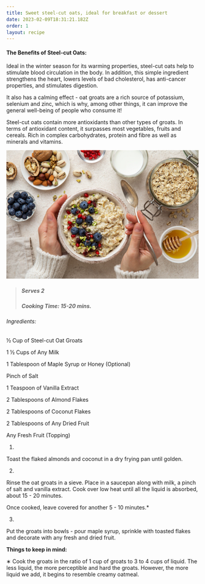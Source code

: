 ```yaml
---
title: Sweet steel-cut oats, ideal for breakfast or dessert
date: 2023-02-09T18:31:21.182Z
order: 1
layout: recipe
---
```

#### The Benefits of Steel-cut Oats:

Ideal in the winter season for its warming properties, steel-cut oats help to stimulate blood circulation in the body. In addition, this simple ingredient strengthens the heart, lowers levels of bad cholesterol, has anti-cancer properties, and stimulates digestion. 

It also has a calming effect - oat groats are a rich source of potassium, selenium and zinc, which is why, among other things, it can improve the general well-being of people who consume it! 

Steel-cut oats contain more antioxidants than other types of groats. In terms of antioxidant content, it surpasses most vegetables, fruits and cereals. Rich in complex carbohydrates, protein and fibre as well as minerals and vitamins.



![A bowl of porridge, topped with fruit. Surrounded by a bowl of honey, yogurt, oats, dried and fresh fruit.](../uploads/kasza-owsiana.jpeg "Spelt Porridge (Serving Example)")



> ##### Serves 2
>
> ##### Cooking Time: 15-20 mins.



###### Ingredients:

½ Cup of Steel-cut Oat Groats

1 ½ Cups of Any Milk

1 Tablespoon of Maple Syrup or Honey (Optional)

Pinch of Salt

1 Teaspoon of Vanilla Extract

2 Tablespoons of Almond Flakes

2 Tablespoons of Coconut Flakes

2 Tablespoons of Any Dried Fruit 

Any Fresh Fruit (Topping)



1.

Toast the flaked almonds and coconut in a dry frying pan until golden.



2.

Rinse the oat groats in a sieve. Place in a saucepan along with milk, a pinch of salt and vanilla extract. Cook over low heat until all the liquid is absorbed, about 15 - 20 minutes. 

Once cooked, leave covered for another 5 - 10 minutes.*

3.

Put the groats into bowls - pour maple syrup, sprinkle with toasted flakes and decorate with any fresh and dried fruit.



**Things to keep in mind:**

∗ Cook the groats in the ratio of 1 cup of groats to 3 to 4 cups of liquid. The less liquid, the more perceptible and hard the groats. However, the more liquid we add, it begins to resemble creamy oatmeal.